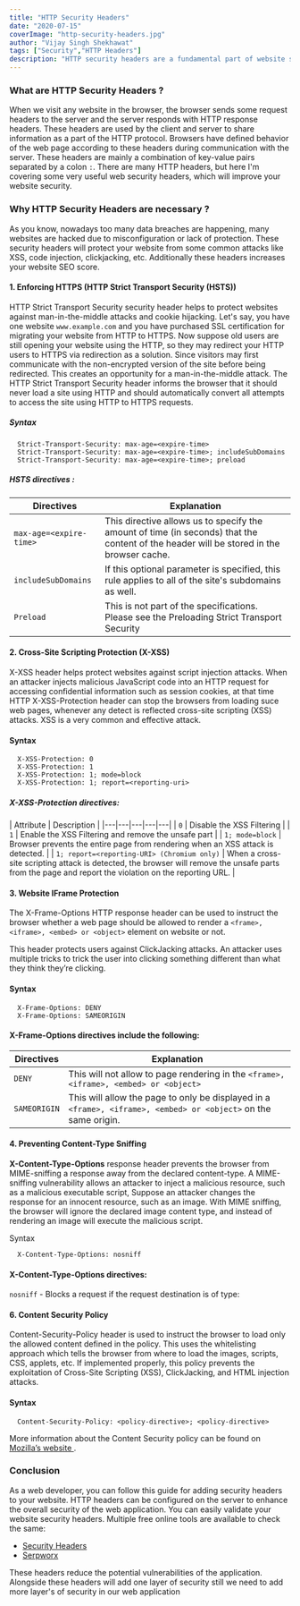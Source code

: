 ```yaml
---
title: "HTTP Security Headers"
date: "2020-07-15"
coverImage: "http-security-headers.jpg"
author: "Vijay Singh Shekhawat"
tags: ["Security","HTTP Headers"]
description: "HTTP security headers are a fundamental part of website security. Upon implementation, they protect you against the types of attacks that your site is most likely to come across. These headers protect against XSS, code injection, clickjacking, etc. This article explains most commonly used HTTP headers in context to application security"
---
```


### What are HTTP Security Headers ? 

When we visit any website in the browser, the browser sends some request headers to the server and the server responds with HTTP response headers. These headers are used by the client and server to share information as a part of the HTTP protocol. Browsers have defined behavior of the web page according to these headers during communication with the server. These headers are mainly a combination of key-value pairs separated by a colon `:`. There are many HTTP headers, but here I'm covering some very useful web security headers, which will improve your website security. 

### Why HTTP Security Headers are necessary ? 
As you know, nowadays too many data breaches are happening, many websites are hacked due to misconfiguration or lack of protection. These security headers will protect your website from some common attacks like XSS, code injection, clickjacking, etc. Additionally these headers increases your website SEO score.

#### 1. Enforcing HTTPS (HTTP Strict Transport Security (HSTS))
HTTP Strict Transport Security security header helps to protect websites against man-in-the-middle attacks and cookie hijacking. Let's say, you have one website `www.example.com` and you have purchased SSL certification for migrating your website from HTTP to HTTPS. Now suppose old users are still opening your website using the HTTP, so they may redirect your HTTP users to HTTPS via redirection as a solution. Since visitors may first communicate with the non-encrypted version of the site before being redirected. This creates an opportunity for a man-in-the-middle attack. The HTTP Strict Transport Security header informs the browser that it should never load a site using HTTP and should automatically convert all attempts to access the site using HTTP to HTTPS requests.

##### Syntax
  ```
    Strict-Transport-Security: max-age=<expire-time>
    Strict-Transport-Security: max-age=<expire-time>; includeSubDomains
    Strict-Transport-Security: max-age=<expire-time>; preload
  ```
##### HSTS directives :

|  Directives | Explanation   |  
|---|---|
|`max-age=<expire-time>` | This directive allows us to specify the amount of time (in seconds) that the content of the header will be stored in the browser cache. |
| `includeSubDomains`  | If this optional parameter is specified, this rule applies to all of the site's subdomains as well. | 
|  `Preload` | This is not part of the specifications. Please see the Preloading Strict Transport Security | 

#### 2. Cross-Site Scripting Protection (X-XSS)
X-XSS header helps protect websites against script injection attacks. When an attacker injects malicious JavaScript code into an HTTP request for accessing confidential information such as session cookies, at that time HTTP X-XSS-Protection header can stop the browsers from loading suce web pages, whenever any detect is reflected cross-site scripting (XSS) attacks. XSS is a very common and effective attack.

#### Syntax
  ```
    X-XSS-Protection: 0 
    X-XSS-Protection: 1 
    X-XSS-Protection: 1; mode=block 
    X-XSS-Protection: 1; report=<reporting-uri>
  ```
##### X-XSS-Protection directives:

| Attribute | Description |
|---|---|---|---|---|
| `0`  |  Disable the XSS Filtering | 
| `1`  |  Enable the XSS Filtering and remove the unsafe part | 
| `1; mode=block`  |  Browser prevents the entire page from rendering when an XSS attack is detected. | 
| `1; report=<reporting-URI> (Chromium only)`  | When a cross-site scripting attack is detected, the browser will remove the unsafe parts from the page and report the violation on the reporting URL. |  

#### 3. Website IFrame Protection
The X-Frame-Options HTTP response header can be used to instruct the browser whether a web page should be allowed to render a `<frame>, <iframe>, <embed> or <object>`  element on website or not.

This header protects users against ClickJacking attacks. An attacker uses multiple tricks to trick the user into clicking something different than what they think they’re clicking.

#### Syntax
  ```
    X-Frame-Options: DENY 
    X-Frame-Options: SAMEORIGIN
  ```
#### X-Frame-Options directives include the following:

|  Directives | Explanation   |  
|---|---|
|`DENY` |  This will not allow to page rendering in the `<frame>, <iframe>, <embed> or <object>`|
| `SAMEORIGIN` | This will allow the page to only be displayed in a `<frame>, <iframe>, <embed> or <object>` on the same origin. | 

#### 4. Preventing Content-Type Sniffing
**X-Content-Type-Options** response header prevents the browser from MIME-sniffing a response away from the declared content-type. A MIME-sniffing vulnerability allows an attacker to inject a malicious resource, such as a malicious executable script, Suppose an attacker changes the response for an innocent resource, such as an image. With MIME sniffing, the browser will ignore the declared image content type, and instead of rendering an image will execute the malicious script. 
 
Syntax 
  ``` 
    X-Content-Type-Options: nosniff 
  ```

#### X-Content-Type-Options directives:
  
`nosniff` - Blocks a request if the request destination is of type:


#### 6. Content Security Policy
Content-Security-Policy header is used to instruct the browser to load only the allowed content defined in the policy. This uses the whitelisting approach which tells the browser from where to load the images, scripts, CSS, applets, etc. If implemented properly, this policy prevents the exploitation of Cross-Site Scripting (XSS), ClickJacking, and HTML injection attacks.

#### Syntax
  ```
    Content-Security-Policy: <policy-directive>; <policy-directive>
  ```
More information about the Content Security policy can be found on  [Mozilla’s website ](https://developer.mozilla.org/en-US/docs/Web/HTTP/Headers/Content-Security-Policy).

  
### Conclusion
As a web developer, you can follow this guide for adding security headers to your website. HTTP headers can be configured on the server to enhance the overall security of the web application. You can easily validate your website security headers. Multiple free online tools are available to check the same:
  - [Security Headers](https://securityheaders.com/)
  - [Serpworx](https://www.serpworx.com/check-security-headers/)

These headers reduce the potential vulnerabilities of the application. Alongside these headers will add one layer of security still we need to add more layer's of security in our web application  

